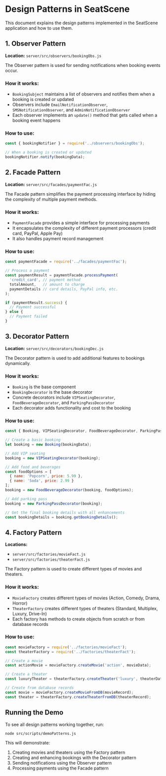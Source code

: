 # Design Patterns in SeatScene

This document explains the design patterns implemented in the SeatScene application and how to use them.

## 1. Observer Pattern

**Location:** `server/src/observers/bookingObs.js`

The Observer pattern is used for sending notifications when booking events occur.

### How it works:
- `BookingSubject` maintains a list of observers and notifies them when a booking is created or updated
- Observers include `EmailNotificationObserver`, `SMSNotificationObserver`, and `AdminNotificationObserver`
- Each observer implements an `update()` method that gets called when a booking event happens

### How to use:
```javascript
const { bookingNotifier } = require('../observers/bookingObs');

// When a booking is created or updated
bookingNotifier.notify(bookingData);
```

## 2. Facade Pattern

**Location:** `server/src/facades/paymentFac.js`

The Facade pattern simplifies the payment processing interface by hiding the complexity of multiple payment methods.

### How it works:
- `PaymentFacade` provides a simple interface for processing payments
- It encapsulates the complexity of different payment processors (credit card, PayPal, Apple Pay)
- It also handles payment record management

### How to use:
```javascript
const paymentFacade = require('../facades/paymentFac');

// Process a payment
const paymentResult = paymentFacade.processPayment(
  'credit_card', // payment method
  totalAmount,   // amount to charge
  paymentDetails // card details, PayPal info, etc.
);

if (paymentResult.success) {
  // Payment successful
} else {
  // Payment failed
}
```

## 3. Decorator Pattern

**Location:** `server/src/decorators/bookingDec.js`

The Decorator pattern is used to add additional features to bookings dynamically.

### How it works:
- `Booking` is the base component
- `BookingDecorator` is the base decorator
- Concrete decorators include `VIPSeatingDecorator`, `FoodBeverageDecorator`, and `ParkingPassDecorator`
- Each decorator adds functionality and cost to the booking

### How to use:
```javascript
const { Booking, VIPSeatingDecorator, FoodBeverageDecorator, ParkingPassDecorator } = require('../decorators/bookingDec');

// Create a basic booking
let booking = new Booking(bookingData);

// Add VIP seating
booking = new VIPSeatingDecorator(booking);

// Add food and beverages
const foodOptions = [
  { name: 'Popcorn', price: 5.99 },
  { name: 'Soda', price: 2.99 }
];
booking = new FoodBeverageDecorator(booking, foodOptions);

// Add parking pass
booking = new ParkingPassDecorator(booking);

// Get the final booking details with all enhancements
const bookingDetails = booking.getBookingDetails();
```

## 4. Factory Pattern

**Locations:** 
- `server/src/factories/movieFact.js`
- `server/src/factories/theaterFact.js`

The Factory pattern is used to create different types of movies and theaters.

### How it works:
- `MovieFactory` creates different types of movies (Action, Comedy, Drama, Horror)
- `TheaterFactory` creates different types of theaters (Standard, Multiplex, Luxury, Drive-In)
- Each factory has methods to create objects from scratch or from database records

### How to use:
```javascript
const movieFactory = require('../factories/movieFact');
const theaterFactory = require('../factories/theaterFact');

// Create a movie
const actionMovie = movieFactory.createMovie('action', movieData);

// Create a theater
const luxuryTheater = theaterFactory.createTheater('luxury', theaterData);

// Create from database records
const movie = movieFactory.createMovieFromDB(movieRecord);
const theater = theaterFactory.createTheaterFromDB(theaterRecord);
```

## Running the Demo

To see all design patterns working together, run:

```
node src/scripts/demoPatterns.js
```

This will demonstrate:
1. Creating movies and theaters using the Factory pattern
2. Creating and enhancing bookings with the Decorator pattern
3. Sending notifications using the Observer pattern
4. Processing payments using the Facade pattern 